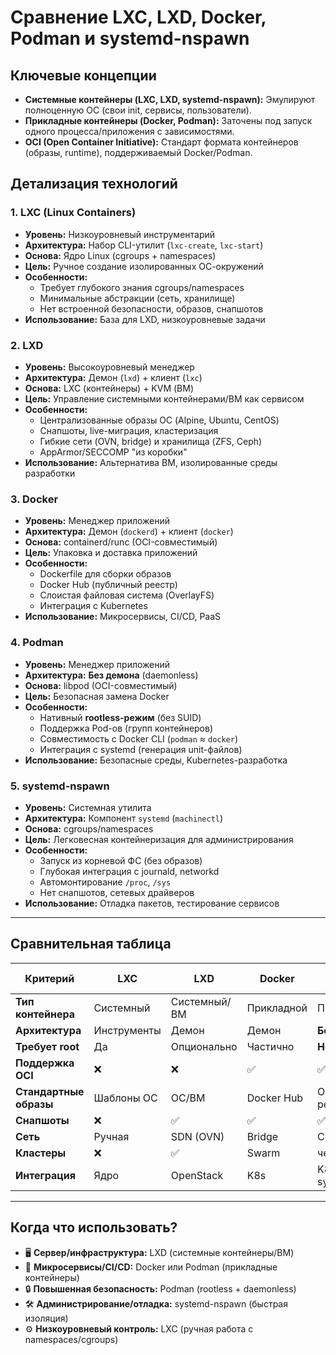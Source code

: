 # Сравнение LXC, LXD, Docker, Podman и systemd-nspawn

## Ключевые концепции
- **Системные контейнеры (LXC, LXD, systemd-nspawn):** Эмулируют полноценную ОС (свои init, сервисы, пользователи).  
- **Прикладные контейнеры (Docker, Podman):** Заточены под запуск одного процесса/приложения с зависимостями.  
- **OCI (Open Container Initiative):** Стандарт формата контейнеров (образы, runtime), поддерживаемый Docker/Podman.


## Детализация технологий

### 1. LXC (Linux Containers)
- **Уровень:** Низкоуровневый инструментарий
- **Архитектура:** Набор CLI-утилит (`lxc-create`, `lxc-start`)
- **Основа:** Ядро Linux (cgroups + namespaces)
- **Цель:** Ручное создание изолированных ОС-окружений
- **Особенности:**
  - Требует глубокого знания cgroups/namespaces
  - Минимальные абстракции (сеть, хранилище)
  - Нет встроенной безопасности, образов, снапшотов
- **Использование:** База для LXD, низкоуровневые задачи

### 2. LXD
- **Уровень:** Высокоуровневый менеджер
- **Архитектура:** Демон (`lxd`) + клиент (`lxc`)
- **Основа:** LXC (контейнеры) + KVM (ВМ)
- **Цель:** Управление системными контейнерами/ВМ как сервисом
- **Особенности:**
  - Централизованные образы ОС (Alpine, Ubuntu, CentOS)
  - Снапшоты, live-миграция, кластеризация
  - Гибкие сети (OVN, bridge) и хранилища (ZFS, Ceph)
  - AppArmor/SECCOMP "из коробки"
- **Использование:** Альтернатива ВМ, изолированные среды разработки

### 3. Docker
- **Уровень:** Менеджер приложений
- **Архитектура:** Демон (`dockerd`) + клиент (`docker`)
- **Основа:** containerd/runc (OCI-совместимый)
- **Цель:** Упаковка и доставка приложений
- **Особенности:**
  - Dockerfile для сборки образов
  - Docker Hub (публичный реестр)
  - Слоистая файловая система (OverlayFS)
  - Интеграция с Kubernetes
- **Использование:** Микросервисы, CI/CD, PaaS

### 4. Podman
- **Уровень:** Менеджер приложений
- **Архитектура:** **Без демона** (daemonless)
- **Основа:** libpod (OCI-совместимый)
- **Цель:** Безопасная замена Docker
- **Особенности:**
  - Нативный **rootless-режим** (без SUID)
  - Поддержка Pod-ов (групп контейнеров)
  - Совместимость с Docker CLI (`podman` ≈ `docker`)
  - Интеграция с systemd (генерация unit-файлов)
- **Использование:** Безопасные среды, Kubernetes-разработка

### 5. systemd-nspawn
- **Уровень:** Системная утилита
- **Архитектура:** Компонент `systemd` (`machinectl`)
- **Основа:** cgroups/namespaces
- **Цель:** Легковесная контейнеризация для администрирования
- **Особенности:**
  - Запуск из корневой ФС (без образов)
  - Глубокая интеграция с journald, networkd
  - Автомонтирование `/proc`, `/sys`
  - Нет снапшотов, сетевых драйверов
- **Использование:** Отладка пакетов, тестирование сервисов

---

## Сравнительная таблица

| Критерий               | LXC       | LXD         | Docker     | Podman      | systemd-nspawn |
|------------------------|-----------|-------------|------------|-------------|----------------|
| **Тип контейнера**     | Системный | Системный/ВМ| Прикладной | Прикладной  | Системный      |
| **Архитектура**        | Инструменты | Демон      | Демон      | **Без демона** | Утилита       |
| **Требует root**       | Да        | Опционально | Частично   | **Нет**     | Опционально    |
| **Поддержка OCI**      | ❌         | ❌           | ✅          | ✅           | ❌              |
| **Стандартные образы** | Шаблоны ОС| ОС/ВМ       | Docker Hub | OCI-репозитории | ❌            |
| **Снапшоты**           | ❌         | ✅           | ✅          | ✅           | ❌              |
| **Сеть**               | Ручная    | SDN (OVN)   | Bridge     | CNI Plugins | Host-only      |
| **Кластеры**           | ❌         | ✅           | Swarm      | через K8s   | ❌              |
| **Интеграция**         | Ядро      | OpenStack   | K8s        | K8s, systemd | **systemd**    |

---

## Когда что использовать?
- 🖥️ **Сервер/инфраструктура:** LXD (системные контейнеры/ВМ)  
- 🚀 **Микросервисы/CI/CD:** Docker или Podman (прикладные контейнеры)  
- 🔒 **Повышенная безопасность:** Podman (rootless + daemonless)  
- 🛠️ **Администрирование/отладка:** systemd-nspawn (быстрая изоляция)  
- ⚙️ **Низкоуровневый контроль:** LXC (ручная работа с namespaces/cgroups)